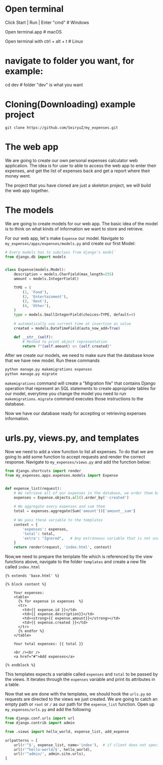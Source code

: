 # Open terminal

Click Start | Run | Enter "cmd"   # Windows

Open terminal.app  # macOS

Open terminal with ctrl + alt + t # Linux


# navigate to folder you want, for example:

cd dev   # folder "dev" is what you want


# Cloning(Downloading) example project
```
git clone https://github.com/SeiryuZ/my_expenses.git
```

# The web app
We are going to create our own personal expenses calculator web application. The idea is for user to able to access the web app to enter their expenses, and get the list of expenses back and get a report where their money went.

The project that you have cloned are just a skeleton project, we will build the web app together.

# The models
We are going to create models for our web app. The basic idea of the model is to think on what kinds of information we want to store and retrieve.

For our web app, let's make `Expense` our model. Navigate to `my_expenses/apps/expenses/models.py` and create our first Model:

```python
# Every models has to subclass from django's model`
from django.db import models


class Expense(models.Model):
    description = models.CharField(max_length=255)
    amount = models.IntegerField()

    TYPE = (
        (1, 'Food'),
        (2, 'Entertainment'),
        (3, 'Rent'),
        (4, 'Other'),
    )
    type = models.SmallIntegerField(choices=TYPE, default=4)
    
    # automatically use current time at insertion as value
    created = models.DateTimeField(auto_now_add=True)

    def __str__(self):
        # Method to print object representation
        return f"{self.amount} on {self.created}"

```


After we create our models, we need to make sure that the database know that we have new model. Run these commands

```bash
python manage.py makemigrations expenses
python manage.py migrate
```

`makemigrations` command will create a "Migration file" that contains Django operation that represent an SQL statements to create appropriate tables for our model, everytime you change the model you need to run `makemigrations`. `migrate` command executes those instructions to the database.

Now we have our database ready for accepting or retrieving expenses information.


# urls.py, views.py, and templates

Now we need to add a view function to list all expenses. To do that we are going to add some function to accept requests and render the correct response. Navigate to `my_expenses/views.py` and add the function below:

```python
from django.shortcuts import render
from my_expenses.apps.expenses.models import Expense


def expense_list(request):
    # We retrieve all of our expenses in the database, we order them based on created time newest to oldest
    expenses = Expense.objects.all().order_by('-created')
    
    # We aggregate every expenses and sum them
    total = expenses.aggregate(Sum('amount'))['amount__sum']
    
    # We pass these variable to the templates
    context = {
        'expenses': expenses,
        'total': total,
        'extra': "Ignored",   # Any extraneous variable that is not used by the template will be ignored
    }
    return render(request, 'index.html', context)
```


Now,we need to prepare the template file which is referenced by the view functions above, navigate to the folder `templates` and create a new file called `index.html`

```html+django
{% extends 'base.html' %}

{% block content %}

    Your expenses:
    <table>
      {% for expense in expenses  %}
      <tr>
        <td>{{ expense.id }}</td>
        <td>{{ expense.description}}</td>
        <td><strong>{{ expense.amount}}</strong></td>
        <td>{{ expense.created }}</td>
      </tr>
      {% endfor %}
    </table>

    Your total expenses: {{ total }}

    <br /><br />
    <a href="#">Add expenses</a>

{% endblock %}
```

This templates expects a variable called `expenses` and `total` to be passed by the views. It iterates through the `expenses` variable and print its attributes in a table.

Now that we are done with the templates, we should hook the `urls.py` so requests are directed to the views we just created. We are going to catch an empty path or `root` or `/` as our path for the `expense_list` function. Open up `my_expenses/urls.py` and add the following

```python
from django.conf.urls import url
from django.contrib import admin

from .views import hello_world, expense_list, add_expense

urlpatterns = [
    url(r'^$', expense_list, name='index'),  # if client does not specify which page it want, assume it want to get expense_list
    url(r'^hello-world/$', hello_world),  
    url(r'^admin/', admin.site.urls),
]

```


